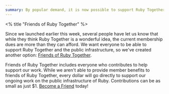 ```yaml
---
summary: By popular demand, it is now possible to support Ruby Together with as little as $10 per month, or any amount one time.
---
```

<% title "Friends of Ruby Together" %>

Since we launched earlier this week, several people have let us know that while they think Ruby Together is a wonderful idea, the current membership dues are more than they can afford. We want everyone to be able to support Ruby Together and the public infrastructure, so we've created another option: [Friends of Ruby Together](<%= friends_path %>).

Friends of Ruby Together includes everyone who contributes to help support our work. While we aren't able to provide member benefits to friends of Ruby Together, every dollar will go directly to support our ongoing work on the public infrastructure of Ruby. Contributions can be as small as just $1. [Become a Friend](<%= friends_path %>) today!